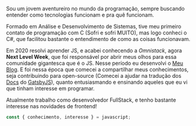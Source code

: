 Sou um jovem aventureiro no mundo da programação, sempre buscando entender como tecnologias funcionam e pra quê funcionam.

Formado em Análise e Desenvolvimento de Sistemas, tive meu primeiro contato de programação com C (Sofri e sofri MUITO), mas logo conheci o C#, que facilitou bastante o entendimento de como as coisas funcionavam.

Em 2020 resolvi aprender JS, e acabei conhecendo a _Omnistack_, agora **Next Level Week**, que foi responsável por abrir meus olhos para essa comunidade gigantesca que é o JS. Nesse período eu desenvolvi o [Meu Blog](https://lfdalamarta.dev/). E foi nessa época que comecei a compartilhar meus conhecimentos, seja contribuindo para open-source (Comecei a ajudar na tradução dos [Docs](https://github.com/gatsbyjs/gatsby-pt-BR) do [GatsbyJS](https://www.gatsbyjs.com/)), quanto entusiasmando e ensinando aqueles que eu vi que tinham interesse em programar.

Atualmente trabalho como desenvolvedor FullStack, e tenho bastante interesse nas novidades de frontend!

 
```js
const { conhecimento, interesse } = javascript;
```
